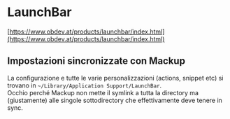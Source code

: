 # LaunchBar
[https://www.obdev.at/products/launchbar/index.html](https://www.obdev.at/products/launchbar/index.html)

## Impostazioni sincronizzate con Mackup
La configurazione e tutte le varie personalizzazioni (actions, snippet etc) si trovano in `~/Library/Application Support/LaunchBar`.  
Occhio perché Mackup non mette il symlink a tutta la directory ma (giustamente) alle singole sottodirectory che effettivamente deve tenere in sync.
